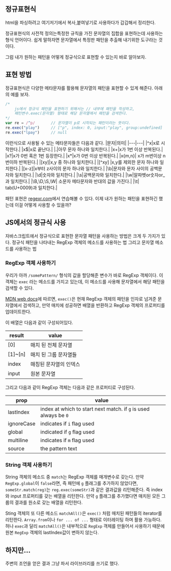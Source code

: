 ## 정규표현식

html을 파싱하려고 여기저기에서 복사,붙여넣기로 사용하다가 갑갑해서 정리한다.

정규표현식의 사전적 정의는특정한 규칙을 가진 문자열의 집합을 표현하는데 사용하는 형식 언어이다. 쉽게 말하자면 문자열에서 특정판 패턴을 추출해 내기위한 도구라는 것이다.

그럼 내가 원하는 패턴을 어떻게 정규식으로 표현할 수 있는지 바로 알아보자.

## 표현 방법

정규표현식은 다양한 메타문자를 활용해 문자열의 패턴을 표현할 수 있게 해준다. 아래의 예를 보자.

```js
/*  
    js에서 정규식 패턴을 표현하기 위해서는 // 내부에 패턴을 작성하고, 
    패턴변수.exec(문자열) 형태로 해당 문자열에서 패턴을 검색한다.
*/
var re = /^p/       // 문자열이 p로 시작되는 패턴이라는 뜻이다.
re.exec("play")     // ["p", index: 0, input:"play", group:undefined]
re.exec("lpay")     // null
```

이런식으로 사용될 수 있는 메타문자들은 다음과 같다.
|문자|의미|
|---|---|
|^x|x로 시작한다.|
|x$|x로 끝난다.|
|.|아무 문자 하나와 일치한다.|
|x+|x가 1번 이상 반복된다.|
|x?|x가 0번 혹은 1번 등장한다.|
|x*|x가 0번 이상 반복된다.|
|x{m,n}| x가 m번이상 n번이하 반복된다.|
|[xy]|x,y 중 하나와 일치한다.|
|[^xy] |x,y를 제외한 문자 하나와 일치한다.|
|[x-z]|x부터 z사이의 문자 하나와 일치한다.|
|\b|문자와 문자 사이의 공백문자와 일치한다.|
|\d|숫자와 일치한다.|
|\s|공백문자와 일치한다.|
|\w|알파벳or숫자or_과 일치한다.|
|\B,\D,\S,\W| 소문자 메타문자와 반대의 값을 가진다.|
|\t| tab(U+0009)과 일치한다.|

패턴 표현은 [regexr.com](https://regexr.com)에서 연습해볼 수 있다. 이제 내가 원하는 패턴을 표현하긴 했는데 이걸 어떻게 사용할 수 있을까?

## JS에서의 정규식 사용

자바스크립트에서 정규식으로 표현한 문자열 패턴을 사용하는 방법은 크게 두 가지가 있다. 정규식 패턴을 나타내는 RegExp 객체의 메소드를 사용하는 법 그리고 문자열 메소드를 사용하는 법

### RegExp 객체 사용하기

우리가 아까 `/somePattern/` 형식의 값을 할당해준 변수가 바로 RegExp 객체이다. 이 객체는 `exec` 라는 메소드를 가지고 있는데, 이 메소드를 사용해 문자열에서 해당 패턴을 검색할 수 있다. 

[MDN web docs](https://developer.mozilla.org/en-US/docs/Web/JavaScript/Reference/Global_Objects/RegExp/exec)에 따르면, `exec()`은 현재 RegExp 객체의 패턴을 인자로 넘겨준 문자열에서 검색하고, 만약 매치에 성공하면 배열을 반환하고 RegExp 객체의 프로퍼티를 업데이트한다. 

이 배열은 다음과 같이 구성되어있다.

|result|value|
|---|---|
|[0]|매치 된 전체 문자열|
|[1]~[n]|매치 된 그룹 문자열들|
|index|매칭된 문자열의 인덱스|
|input|원본 문자열|

그리고 다음과 같이 RegExp 객체는 다음과 같은 프로퍼티로 구성된다.

|prop|value|
|---|---|
|lastIndex|index at which to start next match. if `g` is used always be `0`|
|ignoreCase|indicates if `i` flag used|
|global|indicated if `g` flag used|
|multiline|indicates if `m` flag used|
|source|the pattern text|

### String 객체 사용하기

String 객체의 메소드 중 `match`는 RegExp 객체를 매개변수로 갖는다. 만약 `RegExp.global`이 `false`라면, 즉 패턴에 `g` 플래그를 추가하지 않았다면, `someStr.match(reg)`는 `reg.exec(someStr)`과 같은 결과값을 리턴해준다. 즉 index와 input 프로퍼티를 갖는 배열을 리턴한다. 만약 `g` 플래그를 추가했다면 매치된 모든 그룹의 결과를 원소로 갖는 배열을 리턴한다.

Sting 객체의 또 다른 메소드 `matchAll()`은 `exec()` 처럼 매치된 패턴들의 iterator를 리턴한다. `Array.from`이나 `for ... of ...` 형태로 이터레이팅 하며 활용 가능하다. 허나 `exec`과 달리 `matchAll()`은 내부적으로 `RegExp` 객체를 만들어서 사용하기 때문에 원본 `RegExp` 객체의 lastIndex값이 변하지 않는다.

## 하지만...

주변의 조언을 얻은 결과 그냥 파서 라이브러리를 쓰기로 했다. 

